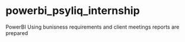 # powerbi_psyliq_internship
PowerBI
Using bunisness requirements and client meetings reports are prepared

